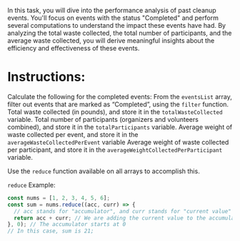 In this task, you will dive into the performance analysis of past cleanup events. You'll focus on events with the status "Completed" and perform several computations to understand the impact these events have had. By analyzing the total waste collected, the total number of participants, and the average waste collected, you will derive meaningful insights about the efficiency and effectiveness of these events.

# Instructions:

Calculate the following for the completed events:
From the `eventsList` array, filter out events that are marked as “Completed”, using the `filter` function.
Total waste collected (in pounds), and store it in the `totalWasteCollected` variable.
Total number of participants (organizers and volunteers combined), and store it in the `totalParticipants` variable.
Average weight of waste collected per event, and store it in the `averageWasteCollectedPerEvent` variable
Average weight of waste collected per participant, and store it in the `averageWeightCollectedPerParticipant` variable.

Use the `reduce` function available on all arrays to accomplish this.

`reduce` Example:

```js
const nums = [1, 2, 3, 4, 5, 6];
const sum = nums.reduce((acc, curr) => {
  // acc stands for "accumulator", and curr stands for "current value"
  return acc + curr; // We are adding the current value to the accumulator - which gets updated in every turn
}, 0); // The accumulator starts at 0
// In this case, sum is 21;
```
